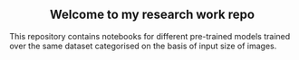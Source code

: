 <h2 align="center"> Welcome to my research work repo </h2>
This repository contains notebooks for different pre-trained models trained over the same dataset categorised on the basis of input size of images.
